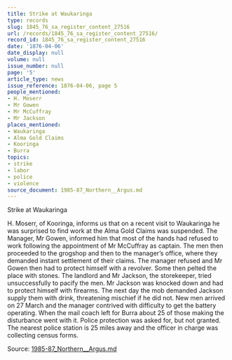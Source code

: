 ```yaml
---
title: Strike at Waukaringa
type: records
slug: 1845_76_sa_register_content_27516
url: /records/1845_76_sa_register_content_27516/
record_id: 1845_76_sa_register_content_27516
date: '1876-04-06'
date_display: null
volume: null
issue_number: null
page: '5'
article_type: news
issue_reference: 1876-04-06, page 5
people_mentioned:
- H. Moserr
- Mr Gowen
- Mr McCuffray
- Mr Jackson
places_mentioned:
- Waukaringa
- Alma Gold Claims
- Kooringa
- Burra
topics:
- strike
- labor
- police
- violence
source_document: 1985-87_Northern__Argus.md
---
```


Strike at Waukaringa

H. Moserr, of Kooringa, informs us that on a recent visit to Waukaringa he was surprised to find work at the Alma Gold Claims was suspended.  The Manager, Mr Gowen, informed him that most of the hands had refused to work following the appointment of Mr McCuffray as captain.  The men then proceeded to the grogshop and then to the manager’s office, where they demanded instant settlement of their claims.  The manager refused and Mr Gowen then had to protect himself with a revolver.  Some then pelted the place with stones.  The landlord and Mr Jackson, the storekeeper, tried unsuccessfully to pacify the men.  Mr Jackson was knocked down and had to protect himself with firearms.  The next day the mob demanded Jackson supply them with drink, threatening mischief if he did not.  New men arrived on 27 March and the manager contrived with difficulty to get the battery operating.  When the mail coach left for Burra about 25 of those making the disturbance went with it.  Police protection was asked for, but not granted.  The nearest police station is 25 miles away and the officer in charge was collecting census forms.

Source: [1985-87_Northern__Argus.md](/downloads/markdown/1985-87_Northern__Argus.md)
